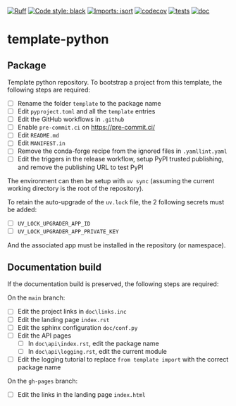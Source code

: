 [![Ruff](https://img.shields.io/endpoint?url=https://raw.githubusercontent.com/astral-sh/ruff/main/assets/badge/v2.json)](https://github.com/astral-sh/ruff)
[![Code style: black](https://img.shields.io/badge/code%20style-black-000000.svg)](https://github.com/psf/black)
[![Imports: isort](https://img.shields.io/badge/%20imports-isort-%231674b1?style=flat&labelColor=ef8336)](https://pycqa.github.io/isort/)
[![codecov](https://codecov.io/gh/mscheltienne/template-python/branch/main/graph/badge.svg?token=KRYRRUXDYY)](https://codecov.io/gh/mscheltienne/template-python)
[![tests](https://github.com/mscheltienne/template-python/actions/workflows/pytest.yaml/badge.svg?branch=main)](https://github.com/mscheltienne/template-python/actions/workflows/pytest.yaml)
[![doc](https://github.com/mscheltienne/template-python/actions/workflows/doc.yaml/badge.svg?branch=main)](https://github.com/mscheltienne/template-python/actions/workflows/doc.yaml)

# template-python

## Package

Template python repository. To bootstrap a project from this template, the
following steps are required:

- [ ] Rename the folder `template` to the package name
- [ ] Edit `pyproject.toml` and all the `template` entries
- [ ] Edit the GitHub workflows in `.github`
- [ ] Enable `pre-commit.ci` on https://pre-commit.ci/
- [ ] Edit `README.md`
- [ ] Edit `MANIFEST.in`
- [ ] Remove the conda-forge recipe from the ignored files in ``.yamllint.yaml``
- [ ] Edit the triggers in the release workflow, setup PyPI trusted publishing, and
      remove the publishing URL to test PyPI

The environment can then be setup with `uv sync` (assuming the current working directory
is the root of the repository).

To retain the auto-upgrade of the `uv.lock` file, the 2 following secrets must be added:

- [ ] `UV_LOCK_UPGRADER_APP_ID`
- [ ] `UV_LOCK_UPGRADER_APP_PRIVATE_KEY`

And the associated app must be installed in the repository (or namespace).

## Documentation build

If the documentation build is preserved, the following steps are required:

On the `main` branch:
- [ ] Edit the project links in `doc\links.inc`
- [ ] Edit the landing page `index.rst`
- [ ] Edit the sphinx configuration `doc/conf.py`
- [ ] Edit the API pages
    - [ ] In `doc\api\index.rst`, edit the package name
    - [ ] In `doc\api\logging.rst`, edit the current module
- [ ] Edit the logging tutorial to replace `from template import` with the correct package name

On the `gh-pages` branch:
- [ ] Edit the links in the landing page `index.html`

